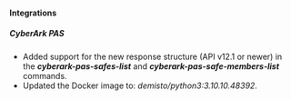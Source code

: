 
#### Integrations

##### CyberArk PAS
- Added support for the new response structure (API v12.1 or newer) in the ***cyberark-pas-safes-list*** and ***cyberark-pas-safe-members-list*** commands.
- Updated the Docker image to: *demisto/python3:3.10.10.48392*.
